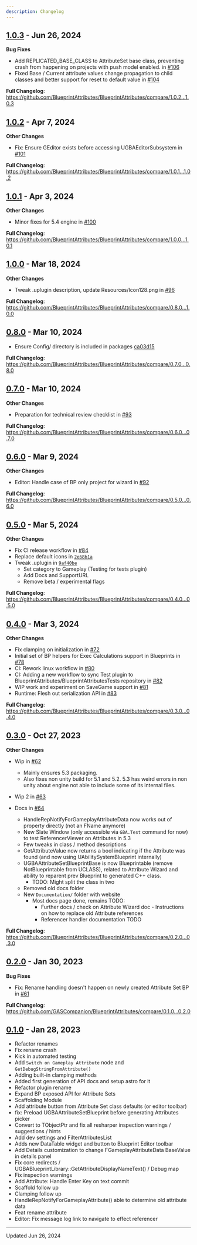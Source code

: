 ```yaml
---
description: Changelog
---
```



## [1.0.3](https://github.com/BlueprintAttributes/BlueprintAttributes/releases/tag/1.0.3) - Jun 26, 2024



**Bug Fixes**

* Add REPLICATED\_BASE\_CLASS to AttributeSet base class, preventing crash from happening on projects with push model enabled. in [#106](changelog/pull/106)
* Fixed Base / Current attribute values change propagation to child classes and better support for reset to default value in [#104](changelog/pull/104)

**Full Changelog**: <https://github.com/BlueprintAttributes/BlueprintAttributes/compare/1.0.2...1.0.3>


  
## [1.0.2](https://github.com/BlueprintAttributes/BlueprintAttributes/releases/tag/1.0.2) - Apr 7, 2024



**Other Changes**

* Fix: Ensure GEditor exists before accessing UGBAEditorSubsystem in [#101](changelog/pull/101)

**Full Changelog**: <https://github.com/BlueprintAttributes/BlueprintAttributes/compare/1.0.1...1.0.2>


  
## [1.0.1](https://github.com/BlueprintAttributes/BlueprintAttributes/releases/tag/1.0.1) - Apr 3, 2024



**Other Changes**

* Minor fixes for 5.4 engine in [#100](changelog/pull/100)

**Full Changelog**: <https://github.com/BlueprintAttributes/BlueprintAttributes/compare/1.0.0...1.0.1>


  
## [1.0.0](https://github.com/BlueprintAttributes/BlueprintAttributes/releases/tag/1.0.0) - Mar 18, 2024



**Other Changes**

* Tweak .uplugin description, update Resources/Icon128.png in [#96](changelog/pull/96)

**Full Changelog**: <https://github.com/BlueprintAttributes/BlueprintAttributes/compare/0.8.0...1.0.0>


  
## [0.8.0](https://github.com/BlueprintAttributes/BlueprintAttributes/releases/tag/0.8.0) - Mar 10, 2024

* Ensure Config/ directory is included in packages [ca03d15](https://github.com/BlueprintAttributes/BlueprintAttributes/commit/ca03d15095b603aa15900185fe51ebf8eea68972)

**Full Changelog**: <https://github.com/BlueprintAttributes/BlueprintAttributes/compare/0.7.0...0.8.0>


  
## [0.7.0](https://github.com/BlueprintAttributes/BlueprintAttributes/releases/tag/0.7.0) - Mar 10, 2024



**Other Changes**

* Preparation for technical review checklist in [#93](changelog/pull/93)

**Full Changelog**: <https://github.com/BlueprintAttributes/BlueprintAttributes/compare/0.6.0...0.7.0>


  
## [0.6.0](https://github.com/BlueprintAttributes/BlueprintAttributes/releases/tag/0.6.0) - Mar 9, 2024



**Other Changes**

* Editor: Handle case of BP only project for wizard in [#92](changelog/pull/92)

**Full Changelog**: <https://github.com/BlueprintAttributes/BlueprintAttributes/compare/0.5.0...0.6.0>


  
## [0.5.0](https://github.com/BlueprintAttributes/BlueprintAttributes/releases/tag/0.5.0) - Mar 5, 2024



**Other Changes**

* Fix CI release workflow in [#84](changelog/pull/84)
* Replace default icons in [`2e68b1a`](https://github.com/BlueprintAttributes/BlueprintAttributes/commit/2e68b1aa79292350537a5a722d2d5f59dbd87a49)
* Tweak .uplugin in [`9af40be`](https://github.com/BlueprintAttributes/BlueprintAttributes/commit/9af40beb5121a5f5970d1e825950cb0b40750090)
  * Set category to Gameplay (Testing for tests plugin)
  * Add Docs and SupportURL
  * Remove beta / experimental flags

**Full Changelog**: <https://github.com/BlueprintAttributes/BlueprintAttributes/compare/0.4.0...0.5.0>


  
## [0.4.0](https://github.com/BlueprintAttributes/BlueprintAttributes/releases/tag/0.4.0) - Mar 3, 2024



**Other Changes**

* Fix clamping on initialization in [#72](changelog/pull/72)
* Initial set of BP helpers for Exec Calculations support in Blueprints in [#78](changelog/pull/78)
* CI: Rework linux workflow in [#80](changelog/pull/80)
* CI: Adding a new workflow to sync Test plugin to BlueprintAttributes/BlueprintAttributesTests repository in [#82](changelog/pull/82)
* WIP work and experiment on SaveGame support in [#81](changelog/pull/81)
* Runtime: Flesh out serialization API in [#83](changelog/pull/83)

**Full Changelog**: <https://github.com/BlueprintAttributes/BlueprintAttributes/compare/0.3.0...0.4.0>


  
## [0.3.0](https://github.com/BlueprintAttributes/BlueprintAttributes/releases/tag/0.3.0) - Oct 27, 2023



**Other Changes**

* Wip in [#62](changelog/pull/62)
  * Mainly ensures 5.3 packaging.
  * Also fixes non unity build for 5.1 and 5.2. 5.3 has weird errors in non unity about engine not able to include some of its internal files.

* Wip 2 in [#63](changelog/pull/63)

* Docs in [#64](changelog/pull/64)
  * HandleRepNotifyForGameplayAttributeData now works out of property directly (not an FName anymore)
  * New Slate Window (only accessible via `GBA.Test` command for now) to test ReferencerViewer on Attributes in 5.3
  * Few tweaks in class / method descriptions
  * GetAttributeValue now returns a bool indicating if the Attribute was found (and now using UAbilitySystemBlueprint internally)
  * UGBAAttributeSetBlueprintBase is now Blueprintable (remove NotBlueprintable from UCLASS), related to Attribute Wizard and ability to reparent prev Blueprint to generated C++ class.
    * TODO: Might split the class in two
  * Removed old docs folder
  * New `Documentation/` folder with website
    * Most docs page done, remains TODO:
      * Further docs / check on Attribute Wizard doc - Instructions on how to replace old Attribute references
      * Referencer handler documentation TODO

**Full Changelog**: <https://github.com/BlueprintAttributes/BlueprintAttributes/compare/0.2.0...0.3.0>


  
## [0.2.0](https://github.com/BlueprintAttributes/BlueprintAttributes/releases/tag/0.2.0) - Jan 30, 2023



**Bug Fixes**

* Fix: Rename handling doesn't happen on newly created Attribute Set BP in [#61](changelog/pull/61)

**Full Changelog**: <https://github.com/GASCompanion/BlueprintAttributes/compare/0.1.0...0.2.0>


  
## [0.1.0](https://github.com/BlueprintAttributes/BlueprintAttributes/releases/tag/0.1.0) - Jan 28, 2023

* Refactor renames
* Fix rename crash
* Kick in automated testing
* Add `Switch on Gameplay Attribute` node and `GetDebugStringFromAttribute()`
* Adding built-in clamping methods
* Added first generation of API docs and setup astro for it
* Refactor plugin rename
* Expand BP exposed API for Attribute Sets
* Scaffolding Module
* Add attribute button from Attribute Set class defaults (or editor toolbar)
* fix: Preload UGBAAttributeSetBlueprint before generating Attributes picker
* Convert to TObjectPtr and fix all resharper inspection warnings / suggestions / hints
* Add dev settings and FilterAttributesList
* Adds new DataTable widget and button to Blueprint Editor toolbar
* Add Details customization to change FGameplayAttributeData BaseValue in details panel
* Fix core redirects / UGBABlueprintLibrary::GetAttributeDisplayNameText() / Debug map
* Fix inspection warnings
* Add Attribute: Handle Enter Key on text commit
* Scaffold follow up
* Clamping follow up
* HandleRepNotifyForGameplayAttribute() able to determine old attribute data
* Feat rename attribute
* Editor: Fix message log link to navigate to effect referencer


  
---

Updated Jun 26, 2024
